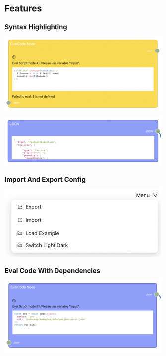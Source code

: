 # Features

## Syntax Highlighting

![](feature_snapshots/syntax-highlighting-js.png)

![](feature_snapshots/syntax-highlighting-json.png)

## Import And Export Config

![](feature_snapshots/import-export-config.png)

## Eval Code With Dependencies

![](feature_snapshots/eval-code-with-deps.png)